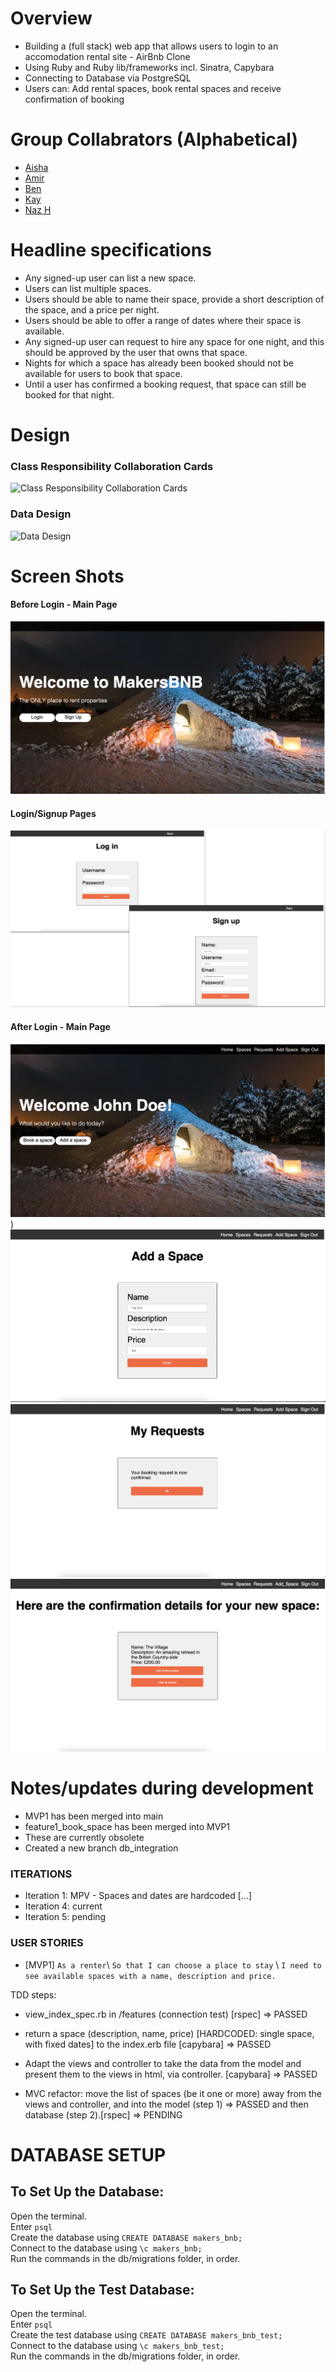 # Overview
- Building a (full stack) web app that allows users to login to an accomodation rental site - AirBnb Clone
- Using Ruby and Ruby lib/frameworks incl. Sinatra, Capybara
- Connecting to Database via PostgreSQL
- Users can: Add rental spaces, book rental spaces and receive confirmation of booking 

# Group Collabrators (Alphabetical)

- [Aisha](https://github.com/Aisha-Yusuff)
- [Amir](https://github.com/ak2022dev)
- [Ben](https://github.com/BenjaminNeustadt)
- [Kay](https://github.com/kaykakaraka)
- [Naz H](https://github.com/nazhudha)

# Headline specifications

* Any signed-up user can list a new space.
* Users can list multiple spaces.
* Users should be able to name their space, provide a short description of the space, and a price per night.
* Users should be able to offer a range of dates where their space is available.
* Any signed-up user can request to hire any space for one night, and this should be approved by the user     that owns that space.
* Nights for which a space has already been booked should not be available for users to book that space.
* Until a user has confirmed a booking request, that space can still be booked for that night.

# Design

### Class Responsibility Collaboration Cards

![Class Responsibility Collaboration Cards](./assets/crc_cards.png)

### Data Design

![Data Design](./assets/data_model.png)

# Screen Shots
#### Before Login - Main Page
![Main Page Before Login](./assets/main_page_presignup.png)
 
#### Login/Signup Pages
![Login and Sign Up](./assets/login_signup.png)

#### After Login - Main Page
![Main Page After Login](./assets/main_page_afterlogin.png))
![Add Spaces Page](./assets/add_space.png)
![My Requests Page](./assets/my_requests.png)
![Confirmation Page](./assets/confirmation_details.png)

# Notes/updates during development

* MVP1 has been merged into main
* feature1_book_space has been merged into MVP1
* These are currently obsolete
* Created a new branch db_integration

### ITERATIONS

- Iteration 1: MPV - Spaces and dates are hardcoded
[...]
- Iteration 4: current
- Iteration 5: pending

### USER STORIES

* [MVP1]
`As a renter`\ 
`So that I can choose a place to stay` \ 
`I need to see available spaces with a name, description and price.`

TDD steps: 

- view_index_spec.rb in /features (connection test) [rspec] => PASSED

- return a space (description, name, price) [HARDCODED: single space, with fixed dates] to the index.erb file [capybara] => PASSED

-  Adapt the views and controller to take the data from the model and present them to the views in html, via controller. [capybara] => PASSED

- MVC refactor: move the list of spaces (be it one or more) away from the views and controller, and into the model (step 1) => PASSED
  and then database (step 2).[rspec] => PENDING

# DATABASE SETUP

To Set Up the Database:
-----------------
Open the terminal. \
Enter `psql` \
Create the database using `CREATE DATABASE makers_bnb;` \
Connect to the database using `\c makers_bnb;` \
Run the commands in the db/migrations folder, in order.

To Set Up the Test Database:
-----------------
Open the terminal. \
Enter `psql` \
Create the test database using `CREATE DATABASE makers_bnb_test;` \
Connect to the database using `\c makers_bnb_test;` \
Run the commands in the db/migrations folder, in order.
